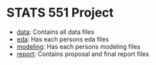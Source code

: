 # STATS 551 Project

- [data](https://github.com/brodyee/STATS551_Project/tree/main/data): Contains all data files
- [eda](https://github.com/brodyee/STATS551_Project/tree/main/eda): Has each persons eda files
- [modeling](https://github.com/brodyee/STATS551_Project/tree/main/modeling): Has each persons modeling files
- [report](https://github.com/brodyee/STATS551_Project/tree/main/report): Contains proposal and final report files
